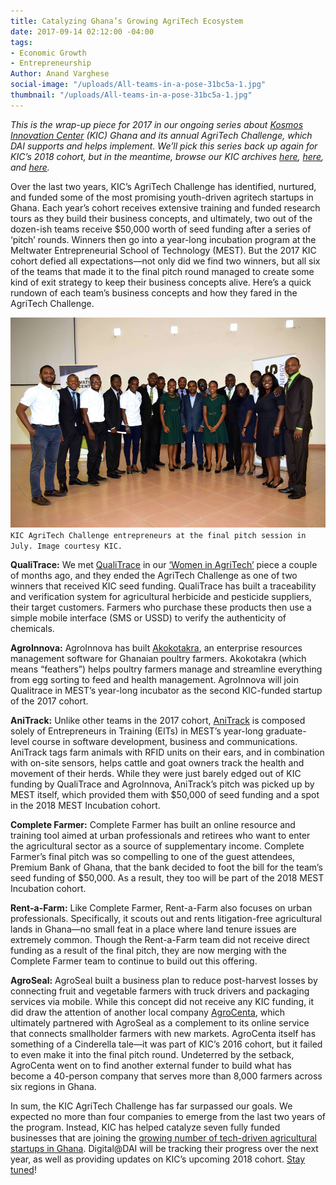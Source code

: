 ```yaml
---
title: Catalyzing Ghana’s Growing AgriTech Ecosystem
date: 2017-09-14 02:12:00 -04:00
tags:
- Economic Growth
- Entrepreneurship
Author: Anand Varghese
social-image: "/uploads/All-teams-in-a-pose-31bc5a-1.jpg"
thumbnail: "/uploads/All-teams-in-a-pose-31bc5a-1.jpg"
---
```


*This is the wrap-up piece for 2017 in our ongoing series about [Kosmos Innovation Center](http://www.kosmosinnovationcenter.com/) (KIC) Ghana and its annual AgriTech Challenge, which DAI supports and helps implement. We’ll pick this series back up again for KIC’s 2018 cohort, but in the meantime, browse our KIC archives [here](https://dai-global-digital.com/women-in-agritech-profiles-from-ghana.html), [here](https://dai-global-digital.com/ict-in-the-agricultural-sector-business-concepts-from-ghanaian-youth.html), and [here](https://dai-global-digital.com/ghana-agritech-exchange.html).*

<!--more-->

Over the last two years, KIC’s AgriTech Challenge has identified, nurtured, and funded some of the most promising youth-driven agritech startups in Ghana. Each year’s cohort receives extensive training and funded research tours as they build their business concepts, and ultimately, two out of the dozen-ish teams receive $50,000 worth of seed funding after a series of ‘pitch’ rounds. Winners then go into a year-long incubation program at the Meltwater Entrepreneurial School of Technology (MEST). But the 2017 KIC cohort defied all expectations—not only did we find two winners, but all six of the teams that made it to the final pitch round managed to create some kind of exit strategy to keep their business concepts alive. Here’s a quick rundown of each team’s business concepts and how they fared in the AgriTech Challenge.

![All-teams-in-a-pose-31bc5a.jpg](/uploads/All-teams-in-a-pose-31bc5a-1.jpg)
`KIC AgriTech Challenge entrepreneurs at the final pitch session in July. Image courtesy KIC.`

**QualiTrace:** We met [QualiTrace](https://www.facebook.com/QualiTrace/) in our [‘Women in AgriTech’](https://dai-global-digital.com/women-in-agritech-profiles-from-ghana.html) piece a couple of months ago, and they ended the AgriTech Challenge as one of two winners that received KIC seed funding. QualiTrace has built a traceability and verification system for agricultural herbicide and pesticide suppliers, their target customers. Farmers who purchase these products then use a simple mobile interface (SMS or USSD) to verify the authenticity of chemicals.

**AgroInnova:** AgroInnova has built [Akokotakra](http://akokotakra.com/app), an enterprise resources management software for Ghanaian poultry farmers. Akokotakra (which means “feathers”) helps poultry farmers manage and streamline everything from egg sorting to feed and health management. AgroInnova will join Qualitrace in MEST’s year-long incubator as the second KIC-funded startup of the 2017 cohort.

**AniTrack:** Unlike other teams in the 2017 cohort, [AniTrack](http://anitrackgh.com/) is composed solely of Entrepreneurs in Training (EITs) in MEST’s year-long graduate-level course in software development, business and communications. AniTrack tags farm animals with RFID units on their ears, and in combination with on-site sensors, helps cattle and goat owners track the health and movement of their herds. While they were just barely edged out of KIC funding by QualiTrace and AgroInnova, AniTrack’s pitch was picked up by MEST itself, which provided them with $50,000 of seed funding and a spot in the 2018 MEST Incubation cohort.

**Complete Farmer:** Complete Farmer has built an online resource and training tool aimed at urban professionals and retirees who want to enter the agricultural sector as a source of supplementary income. Complete Farmer’s final pitch was so compelling to one of the guest attendees, Premium Bank of Ghana, that the bank decided to foot the bill for the team’s seed funding of $50,000. As a result, they too will be part of the 2018 MEST Incubation cohort.

**Rent-a-Farm:** Like Complete Farmer, Rent-a-Farm also focuses on urban professionals. Specifically, it scouts out and rents litigation-free agricultural lands in Ghana—no small feat in a place where land tenure issues are extremely common. Though the Rent-a-Farm team did not receive direct funding as a result of the final pitch, they are now merging with the Complete Farmer team to continue to build out this offering.

**AgroSeal:** AgroSeal built a business plan to reduce post-harvest losses by connecting fruit and vegetable farmers with truck drivers and packaging services via mobile. While this concept did not receive any KIC funding, it did draw the attention of another local company [AgroCenta](https://agrocenta.com/), which ultimately partnered with AgroSeal as a complement to its online service that connects smallholder farmers with new markets. AgroCenta itself has something of a Cinderella tale—it was part of KIC’s 2016 cohort, but it failed to even make it into the final pitch round. Undeterred by the setback, AgroCenta went on to find another external funder to build what has become a 40-person company that serves more than 8,000 farmers across six regions in Ghana.

In sum, the KIC AgriTech Challenge has far surpassed our goals. We expected no more than four companies to emerge from the last two years of the program. Instead, KIC has helped catalyze seven fully funded businesses that are joining the [growing number of tech-driven agricultural startups in Ghana](https://qz.com/1022969/farmers-are-the-secret-ingredient-for-ghanas-most-innovative-startups/). Digital@DAI will be tracking their progress over the next year, as well as providing updates on KIC’s upcoming 2018 cohort. [Stay tuned](https://confirmsubscription.com/h/r/066AFBA15492935C)!